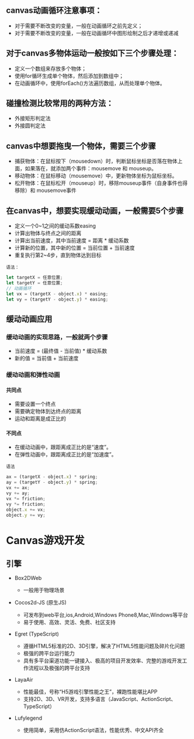 ## canvas动画循环注意事项：
- 对于需要不断改变的变量，一般在动画循环之前先定义；
- 对于需要不断改变的变量，一般在动画循环中图形绘制之后才递增或递减

## 对于canvas多物体运动一般按如下三个步骤处理：
- 定义一个数组来存放多个物体；
- 使用for循环生成单个物体，然后添加到数组中；
- 在动画循环中，使用forEach()方法遍历数组，从而处理单个物体。

## 碰撞检测比较常用的两种方法：
- 外接矩形判定法
- 外接圆判定法

## canvas中想要拖曳一个物体，需要三个步骤

- 捕获物体：在鼠标按下（mousedown）时，判断鼠标坐标是否落在物体上面，如果落在，就添加两个事件：mousemove 和 mouseup。
- 移动物体：在鼠标移动（mousemove）中，更新物体坐标为鼠标坐标。
- 松开物体：在鼠标松开（mouseup）时，移除mouseup事件（自身事件也得移除）和 mousemove事件

## 在canvas中，想要实现缓动动画，一般需要5个步骤

- 定义一个0~1之间的缓动系数easing
- 计算出物体与终点之间的距离
- 计算出当前速度，其中当前速度 = 距离 * 缓动系数
- 计算新的位置，其中新的位置 = 当前位置 + 当前速度
- 重复执行第2~4步，直到物体达到目标

```语法：```
```js
let targetX = 任意位置;
let targetY = 任意位置;
// 动画循环
let vx = (targetX - object.x) * easing;
let vy = (targetY - object.y) * easing;
```

## 缓动动画应用

### 缓动动画的实现思路，一般就两个步骤
- 当前速度 = (最终值 - 当前值) * 缓动系数
- 新的值 = 当前值 + 当前速度

### 缓动动画和弹性动画
  #### 共同点
  - 需要设置一个终点
  - 需要确定物体到达终点的距离
  - 运动和距离是成正比的
  #### 不同点
  - 在缓动动画中，跟距离成正比的是“速度”。
  - 在弹性动画中，跟距离成正比的是“加速度”。

```语法```
```js
ax = (targetX - object.x) * spring;
ay = (targetY - object.y) * spring;
vx += ax;
vy += ay;
vx *= friction;
vy *= friction;
object.x += vx;
object.y += vy;
```

# Canvas游戏开发

## 引擎

- Box2DWeb
  - 一般用于物理场景
- Cocos2d-JS (原生JS)
  - 可发布到web平台,ios,Android,Windows Phone8,Mac,Windows等平台
  - 易于使用、高效、灵活、免费、社区支持
- Egret (TypeScript)
  - 遵循HTML5标准的2D、3D引擎，解决了HTML5性能问题及碎片化问题
  - 极强的跨平台运行能力
  - 具有多平台渠道功能一键接入、极高的项目开发效率、完整的游戏开发工作流程以及极强的跨平台支持

- LayaAir
  - 性能最佳，号称“H5游戏引擎性能之王”，裸跑性能堪比APP
  - 支持2D、3D、VR开发，支持多语言（JavaScript、ActionScript、TypeScript）

- Lufylegend
  - 使用简单，采用仿ActionScript语法，性能优秀、中文API齐全